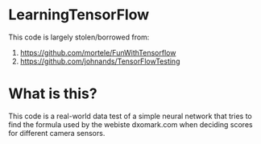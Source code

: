 # LearningTensorFlow
This code is largely stolen/borrowed from:

1. https://github.com/mortele/FunWithTensorflow
2. https://github.com/johnands/TensorFlowTesting

# What is this?
This code is a real-world data test of a simple neural network that tries to
find the formula used by the webiste dxomark.com when deciding scores for different
camera sensors.
